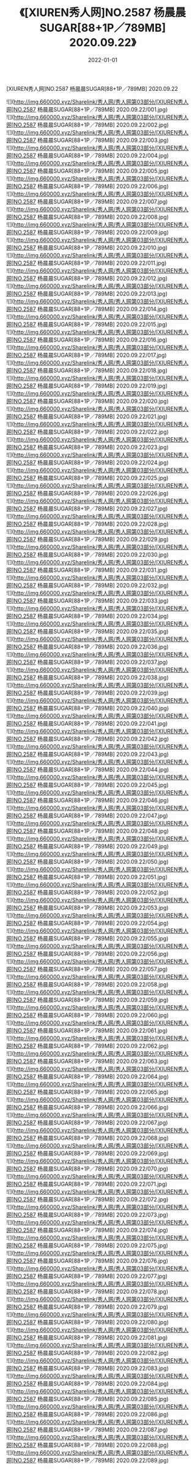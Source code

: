 ﻿---
layout: post
title:  《[XIUREN秀人网]NO.2587 杨晨晨SUGAR[88+1P／789MB] 2020.09.22》
date:   2022-01-01
img: http://img.660000.xyz/Sharelink/秀人网/秀人网第03部分/[XIUREN秀人网]NO.2587 杨晨晨SUGAR[88+1P／789MB] 2020.09.22/000.jpg
categories: [美女, 清纯, 唯美]
---

[XIUREN秀人网]NO.2587 杨晨晨SUGAR[88+1P／789MB] 2020.09.22

 ![](http://img.660000.xyz/Sharelink/秀人网/秀人网第03部分/[XIUREN秀人网]NO.2587 杨晨晨SUGAR[88+1P／789MB] 2020.09.22/001.jpg) <br>![](http://img.660000.xyz/Sharelink/秀人网/秀人网第03部分/[XIUREN秀人网]NO.2587 杨晨晨SUGAR[88+1P／789MB] 2020.09.22/002.jpg) <br>![](http://img.660000.xyz/Sharelink/秀人网/秀人网第03部分/[XIUREN秀人网]NO.2587 杨晨晨SUGAR[88+1P／789MB] 2020.09.22/003.jpg) <br>![](http://img.660000.xyz/Sharelink/秀人网/秀人网第03部分/[XIUREN秀人网]NO.2587 杨晨晨SUGAR[88+1P／789MB] 2020.09.22/004.jpg) <br>![](http://img.660000.xyz/Sharelink/秀人网/秀人网第03部分/[XIUREN秀人网]NO.2587 杨晨晨SUGAR[88+1P／789MB] 2020.09.22/005.jpg) <br>![](http://img.660000.xyz/Sharelink/秀人网/秀人网第03部分/[XIUREN秀人网]NO.2587 杨晨晨SUGAR[88+1P／789MB] 2020.09.22/006.jpg) <br>![](http://img.660000.xyz/Sharelink/秀人网/秀人网第03部分/[XIUREN秀人网]NO.2587 杨晨晨SUGAR[88+1P／789MB] 2020.09.22/007.jpg) <br>![](http://img.660000.xyz/Sharelink/秀人网/秀人网第03部分/[XIUREN秀人网]NO.2587 杨晨晨SUGAR[88+1P／789MB] 2020.09.22/008.jpg) <br>![](http://img.660000.xyz/Sharelink/秀人网/秀人网第03部分/[XIUREN秀人网]NO.2587 杨晨晨SUGAR[88+1P／789MB] 2020.09.22/009.jpg) <br>![](http://img.660000.xyz/Sharelink/秀人网/秀人网第03部分/[XIUREN秀人网]NO.2587 杨晨晨SUGAR[88+1P／789MB] 2020.09.22/010.jpg) <br>![](http://img.660000.xyz/Sharelink/秀人网/秀人网第03部分/[XIUREN秀人网]NO.2587 杨晨晨SUGAR[88+1P／789MB] 2020.09.22/011.jpg) <br>![](http://img.660000.xyz/Sharelink/秀人网/秀人网第03部分/[XIUREN秀人网]NO.2587 杨晨晨SUGAR[88+1P／789MB] 2020.09.22/012.jpg) <br>![](http://img.660000.xyz/Sharelink/秀人网/秀人网第03部分/[XIUREN秀人网]NO.2587 杨晨晨SUGAR[88+1P／789MB] 2020.09.22/013.jpg) <br>![](http://img.660000.xyz/Sharelink/秀人网/秀人网第03部分/[XIUREN秀人网]NO.2587 杨晨晨SUGAR[88+1P／789MB] 2020.09.22/014.jpg) <br>![](http://img.660000.xyz/Sharelink/秀人网/秀人网第03部分/[XIUREN秀人网]NO.2587 杨晨晨SUGAR[88+1P／789MB] 2020.09.22/015.jpg) <br>![](http://img.660000.xyz/Sharelink/秀人网/秀人网第03部分/[XIUREN秀人网]NO.2587 杨晨晨SUGAR[88+1P／789MB] 2020.09.22/016.jpg) <br>![](http://img.660000.xyz/Sharelink/秀人网/秀人网第03部分/[XIUREN秀人网]NO.2587 杨晨晨SUGAR[88+1P／789MB] 2020.09.22/017.jpg) <br>![](http://img.660000.xyz/Sharelink/秀人网/秀人网第03部分/[XIUREN秀人网]NO.2587 杨晨晨SUGAR[88+1P／789MB] 2020.09.22/018.jpg) <br>![](http://img.660000.xyz/Sharelink/秀人网/秀人网第03部分/[XIUREN秀人网]NO.2587 杨晨晨SUGAR[88+1P／789MB] 2020.09.22/019.jpg) <br>![](http://img.660000.xyz/Sharelink/秀人网/秀人网第03部分/[XIUREN秀人网]NO.2587 杨晨晨SUGAR[88+1P／789MB] 2020.09.22/020.jpg) <br>![](http://img.660000.xyz/Sharelink/秀人网/秀人网第03部分/[XIUREN秀人网]NO.2587 杨晨晨SUGAR[88+1P／789MB] 2020.09.22/021.jpg) <br>![](http://img.660000.xyz/Sharelink/秀人网/秀人网第03部分/[XIUREN秀人网]NO.2587 杨晨晨SUGAR[88+1P／789MB] 2020.09.22/022.jpg) <br>![](http://img.660000.xyz/Sharelink/秀人网/秀人网第03部分/[XIUREN秀人网]NO.2587 杨晨晨SUGAR[88+1P／789MB] 2020.09.22/023.jpg) <br>![](http://img.660000.xyz/Sharelink/秀人网/秀人网第03部分/[XIUREN秀人网]NO.2587 杨晨晨SUGAR[88+1P／789MB] 2020.09.22/024.jpg) <br>![](http://img.660000.xyz/Sharelink/秀人网/秀人网第03部分/[XIUREN秀人网]NO.2587 杨晨晨SUGAR[88+1P／789MB] 2020.09.22/025.jpg) <br>![](http://img.660000.xyz/Sharelink/秀人网/秀人网第03部分/[XIUREN秀人网]NO.2587 杨晨晨SUGAR[88+1P／789MB] 2020.09.22/026.jpg) <br>![](http://img.660000.xyz/Sharelink/秀人网/秀人网第03部分/[XIUREN秀人网]NO.2587 杨晨晨SUGAR[88+1P／789MB] 2020.09.22/027.jpg) <br>![](http://img.660000.xyz/Sharelink/秀人网/秀人网第03部分/[XIUREN秀人网]NO.2587 杨晨晨SUGAR[88+1P／789MB] 2020.09.22/028.jpg) <br>![](http://img.660000.xyz/Sharelink/秀人网/秀人网第03部分/[XIUREN秀人网]NO.2587 杨晨晨SUGAR[88+1P／789MB] 2020.09.22/029.jpg) <br>![](http://img.660000.xyz/Sharelink/秀人网/秀人网第03部分/[XIUREN秀人网]NO.2587 杨晨晨SUGAR[88+1P／789MB] 2020.09.22/030.jpg) <br>![](http://img.660000.xyz/Sharelink/秀人网/秀人网第03部分/[XIUREN秀人网]NO.2587 杨晨晨SUGAR[88+1P／789MB] 2020.09.22/031.jpg) <br>![](http://img.660000.xyz/Sharelink/秀人网/秀人网第03部分/[XIUREN秀人网]NO.2587 杨晨晨SUGAR[88+1P／789MB] 2020.09.22/032.jpg) <br>![](http://img.660000.xyz/Sharelink/秀人网/秀人网第03部分/[XIUREN秀人网]NO.2587 杨晨晨SUGAR[88+1P／789MB] 2020.09.22/033.jpg) <br>![](http://img.660000.xyz/Sharelink/秀人网/秀人网第03部分/[XIUREN秀人网]NO.2587 杨晨晨SUGAR[88+1P／789MB] 2020.09.22/034.jpg) <br>![](http://img.660000.xyz/Sharelink/秀人网/秀人网第03部分/[XIUREN秀人网]NO.2587 杨晨晨SUGAR[88+1P／789MB] 2020.09.22/035.jpg) <br>![](http://img.660000.xyz/Sharelink/秀人网/秀人网第03部分/[XIUREN秀人网]NO.2587 杨晨晨SUGAR[88+1P／789MB] 2020.09.22/036.jpg) <br>![](http://img.660000.xyz/Sharelink/秀人网/秀人网第03部分/[XIUREN秀人网]NO.2587 杨晨晨SUGAR[88+1P／789MB] 2020.09.22/037.jpg) <br>![](http://img.660000.xyz/Sharelink/秀人网/秀人网第03部分/[XIUREN秀人网]NO.2587 杨晨晨SUGAR[88+1P／789MB] 2020.09.22/038.jpg) <br>![](http://img.660000.xyz/Sharelink/秀人网/秀人网第03部分/[XIUREN秀人网]NO.2587 杨晨晨SUGAR[88+1P／789MB] 2020.09.22/039.jpg) <br>![](http://img.660000.xyz/Sharelink/秀人网/秀人网第03部分/[XIUREN秀人网]NO.2587 杨晨晨SUGAR[88+1P／789MB] 2020.09.22/040.jpg) <br>![](http://img.660000.xyz/Sharelink/秀人网/秀人网第03部分/[XIUREN秀人网]NO.2587 杨晨晨SUGAR[88+1P／789MB] 2020.09.22/041.jpg) <br>![](http://img.660000.xyz/Sharelink/秀人网/秀人网第03部分/[XIUREN秀人网]NO.2587 杨晨晨SUGAR[88+1P／789MB] 2020.09.22/042.jpg) <br>![](http://img.660000.xyz/Sharelink/秀人网/秀人网第03部分/[XIUREN秀人网]NO.2587 杨晨晨SUGAR[88+1P／789MB] 2020.09.22/043.jpg) <br>![](http://img.660000.xyz/Sharelink/秀人网/秀人网第03部分/[XIUREN秀人网]NO.2587 杨晨晨SUGAR[88+1P／789MB] 2020.09.22/044.jpg) <br>![](http://img.660000.xyz/Sharelink/秀人网/秀人网第03部分/[XIUREN秀人网]NO.2587 杨晨晨SUGAR[88+1P／789MB] 2020.09.22/045.jpg) <br>![](http://img.660000.xyz/Sharelink/秀人网/秀人网第03部分/[XIUREN秀人网]NO.2587 杨晨晨SUGAR[88+1P／789MB] 2020.09.22/046.jpg) <br>![](http://img.660000.xyz/Sharelink/秀人网/秀人网第03部分/[XIUREN秀人网]NO.2587 杨晨晨SUGAR[88+1P／789MB] 2020.09.22/047.jpg) <br>![](http://img.660000.xyz/Sharelink/秀人网/秀人网第03部分/[XIUREN秀人网]NO.2587 杨晨晨SUGAR[88+1P／789MB] 2020.09.22/048.jpg) <br>![](http://img.660000.xyz/Sharelink/秀人网/秀人网第03部分/[XIUREN秀人网]NO.2587 杨晨晨SUGAR[88+1P／789MB] 2020.09.22/049.jpg) <br>![](http://img.660000.xyz/Sharelink/秀人网/秀人网第03部分/[XIUREN秀人网]NO.2587 杨晨晨SUGAR[88+1P／789MB] 2020.09.22/050.jpg) <br>![](http://img.660000.xyz/Sharelink/秀人网/秀人网第03部分/[XIUREN秀人网]NO.2587 杨晨晨SUGAR[88+1P／789MB] 2020.09.22/051.jpg) <br>![](http://img.660000.xyz/Sharelink/秀人网/秀人网第03部分/[XIUREN秀人网]NO.2587 杨晨晨SUGAR[88+1P／789MB] 2020.09.22/052.jpg) <br>![](http://img.660000.xyz/Sharelink/秀人网/秀人网第03部分/[XIUREN秀人网]NO.2587 杨晨晨SUGAR[88+1P／789MB] 2020.09.22/053.jpg) <br>![](http://img.660000.xyz/Sharelink/秀人网/秀人网第03部分/[XIUREN秀人网]NO.2587 杨晨晨SUGAR[88+1P／789MB] 2020.09.22/054.jpg) <br>![](http://img.660000.xyz/Sharelink/秀人网/秀人网第03部分/[XIUREN秀人网]NO.2587 杨晨晨SUGAR[88+1P／789MB] 2020.09.22/055.jpg) <br>![](http://img.660000.xyz/Sharelink/秀人网/秀人网第03部分/[XIUREN秀人网]NO.2587 杨晨晨SUGAR[88+1P／789MB] 2020.09.22/056.jpg) <br>![](http://img.660000.xyz/Sharelink/秀人网/秀人网第03部分/[XIUREN秀人网]NO.2587 杨晨晨SUGAR[88+1P／789MB] 2020.09.22/057.jpg) <br>![](http://img.660000.xyz/Sharelink/秀人网/秀人网第03部分/[XIUREN秀人网]NO.2587 杨晨晨SUGAR[88+1P／789MB] 2020.09.22/058.jpg) <br>![](http://img.660000.xyz/Sharelink/秀人网/秀人网第03部分/[XIUREN秀人网]NO.2587 杨晨晨SUGAR[88+1P／789MB] 2020.09.22/059.jpg) <br>![](http://img.660000.xyz/Sharelink/秀人网/秀人网第03部分/[XIUREN秀人网]NO.2587 杨晨晨SUGAR[88+1P／789MB] 2020.09.22/060.jpg) <br>![](http://img.660000.xyz/Sharelink/秀人网/秀人网第03部分/[XIUREN秀人网]NO.2587 杨晨晨SUGAR[88+1P／789MB] 2020.09.22/061.jpg) <br>![](http://img.660000.xyz/Sharelink/秀人网/秀人网第03部分/[XIUREN秀人网]NO.2587 杨晨晨SUGAR[88+1P／789MB] 2020.09.22/062.jpg) <br>![](http://img.660000.xyz/Sharelink/秀人网/秀人网第03部分/[XIUREN秀人网]NO.2587 杨晨晨SUGAR[88+1P／789MB] 2020.09.22/063.jpg) <br>![](http://img.660000.xyz/Sharelink/秀人网/秀人网第03部分/[XIUREN秀人网]NO.2587 杨晨晨SUGAR[88+1P／789MB] 2020.09.22/064.jpg) <br>![](http://img.660000.xyz/Sharelink/秀人网/秀人网第03部分/[XIUREN秀人网]NO.2587 杨晨晨SUGAR[88+1P／789MB] 2020.09.22/065.jpg) <br>![](http://img.660000.xyz/Sharelink/秀人网/秀人网第03部分/[XIUREN秀人网]NO.2587 杨晨晨SUGAR[88+1P／789MB] 2020.09.22/066.jpg) <br>![](http://img.660000.xyz/Sharelink/秀人网/秀人网第03部分/[XIUREN秀人网]NO.2587 杨晨晨SUGAR[88+1P／789MB] 2020.09.22/067.jpg) <br>![](http://img.660000.xyz/Sharelink/秀人网/秀人网第03部分/[XIUREN秀人网]NO.2587 杨晨晨SUGAR[88+1P／789MB] 2020.09.22/068.jpg) <br>![](http://img.660000.xyz/Sharelink/秀人网/秀人网第03部分/[XIUREN秀人网]NO.2587 杨晨晨SUGAR[88+1P／789MB] 2020.09.22/069.jpg) <br>![](http://img.660000.xyz/Sharelink/秀人网/秀人网第03部分/[XIUREN秀人网]NO.2587 杨晨晨SUGAR[88+1P／789MB] 2020.09.22/070.jpg) <br>![](http://img.660000.xyz/Sharelink/秀人网/秀人网第03部分/[XIUREN秀人网]NO.2587 杨晨晨SUGAR[88+1P／789MB] 2020.09.22/071.jpg) <br>![](http://img.660000.xyz/Sharelink/秀人网/秀人网第03部分/[XIUREN秀人网]NO.2587 杨晨晨SUGAR[88+1P／789MB] 2020.09.22/072.jpg) <br>![](http://img.660000.xyz/Sharelink/秀人网/秀人网第03部分/[XIUREN秀人网]NO.2587 杨晨晨SUGAR[88+1P／789MB] 2020.09.22/073.jpg) <br>![](http://img.660000.xyz/Sharelink/秀人网/秀人网第03部分/[XIUREN秀人网]NO.2587 杨晨晨SUGAR[88+1P／789MB] 2020.09.22/074.jpg) <br>![](http://img.660000.xyz/Sharelink/秀人网/秀人网第03部分/[XIUREN秀人网]NO.2587 杨晨晨SUGAR[88+1P／789MB] 2020.09.22/075.jpg) <br>![](http://img.660000.xyz/Sharelink/秀人网/秀人网第03部分/[XIUREN秀人网]NO.2587 杨晨晨SUGAR[88+1P／789MB] 2020.09.22/076.jpg) <br>![](http://img.660000.xyz/Sharelink/秀人网/秀人网第03部分/[XIUREN秀人网]NO.2587 杨晨晨SUGAR[88+1P／789MB] 2020.09.22/077.jpg) <br>![](http://img.660000.xyz/Sharelink/秀人网/秀人网第03部分/[XIUREN秀人网]NO.2587 杨晨晨SUGAR[88+1P／789MB] 2020.09.22/078.jpg) <br>![](http://img.660000.xyz/Sharelink/秀人网/秀人网第03部分/[XIUREN秀人网]NO.2587 杨晨晨SUGAR[88+1P／789MB] 2020.09.22/079.jpg) <br>![](http://img.660000.xyz/Sharelink/秀人网/秀人网第03部分/[XIUREN秀人网]NO.2587 杨晨晨SUGAR[88+1P／789MB] 2020.09.22/080.jpg) <br>![](http://img.660000.xyz/Sharelink/秀人网/秀人网第03部分/[XIUREN秀人网]NO.2587 杨晨晨SUGAR[88+1P／789MB] 2020.09.22/081.jpg) <br>![](http://img.660000.xyz/Sharelink/秀人网/秀人网第03部分/[XIUREN秀人网]NO.2587 杨晨晨SUGAR[88+1P／789MB] 2020.09.22/082.jpg) <br>![](http://img.660000.xyz/Sharelink/秀人网/秀人网第03部分/[XIUREN秀人网]NO.2587 杨晨晨SUGAR[88+1P／789MB] 2020.09.22/083.jpg) <br>![](http://img.660000.xyz/Sharelink/秀人网/秀人网第03部分/[XIUREN秀人网]NO.2587 杨晨晨SUGAR[88+1P／789MB] 2020.09.22/084.jpg) <br>![](http://img.660000.xyz/Sharelink/秀人网/秀人网第03部分/[XIUREN秀人网]NO.2587 杨晨晨SUGAR[88+1P／789MB] 2020.09.22/085.jpg) <br>![](http://img.660000.xyz/Sharelink/秀人网/秀人网第03部分/[XIUREN秀人网]NO.2587 杨晨晨SUGAR[88+1P／789MB] 2020.09.22/086.jpg) <br>![](http://img.660000.xyz/Sharelink/秀人网/秀人网第03部分/[XIUREN秀人网]NO.2587 杨晨晨SUGAR[88+1P／789MB] 2020.09.22/087.jpg) <br>![](http://img.660000.xyz/Sharelink/秀人网/秀人网第03部分/[XIUREN秀人网]NO.2587 杨晨晨SUGAR[88+1P／789MB] 2020.09.22/088.jpg) <br>![](http://img.660000.xyz/Sharelink/秀人网/秀人网第03部分/[XIUREN秀人网]NO.2587 杨晨晨SUGAR[88+1P／789MB] 2020.09.22/089.jpg) <br>